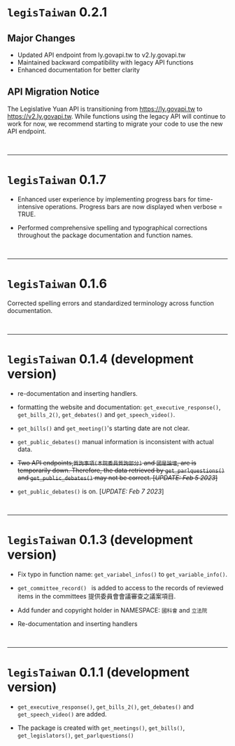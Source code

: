 
# `legisTaiwan` 0.2.1

## Major Changes

- Updated API endpoint from ly.govapi.tw to v2.ly.govapi.tw
- Maintained backward compatibility with legacy API functions
- Enhanced documentation for better clarity

## API Migration Notice

The Legislative Yuan API is transitioning from https://ly.govapi.tw to https://v2.ly.govapi.tw. While functions using the legacy API will continue to work for now, we recommend starting to migrate your code to use the new API endpoint.

<br> 

------

# `legisTaiwan` 0.1.7

* Enhanced user experience by implementing progress bars for time-intensive operations. Progress bars are now displayed when verbose = TRUE.

* Performed comprehensive spelling and typographical corrections throughout the package documentation and function names.

<br> 

------

# `legisTaiwan` 0.1.6

Corrected spelling errors and standardized terminology across function documentation.

<br> 

------

# `legisTaiwan` 0.1.4 (development version)

* re-documentation and inserting handlers.

* formatting the website and documentation:  `get_executive_response()`, `get_bills_2()`, `get_debates()` and `get_speech_video()`.

* `get_bills()` and `get_meeting()`'s starting date are not clear. 

* `get_public_debates()` manual information is inconsistent with actual data.

* ~~Two API endpoints,`質詢事項(本院委員質詢部分)` ~~and `國是論壇`, are~~ is temporarily down. Therefore, the data retrieved by `get_parlquestions()` ~~and `get_public_debates()`~~ may not be correct. [*UPDATE: Feb 5 2023*]~~

* `get_public_debates()` is on. [*UPDATE: Feb 7 2023*]

<br> 

------

# `legisTaiwan` 0.1.3 (development version)

* Fix typo in function name: `get_variabel_infos()` to `get_variable_info()`.

* `get_committee_record() ` is added to access to the records of reviewed items in the committees 提供委員會會議審查之議案項目.

* Add funder and copyright holder in NAMESPACE: `國科會` and `立法院`

* Re-documentation and inserting handlers

<br> 

------

# `legisTaiwan` 0.1.1 (development version)

* `get_executive_response()`, `get_bills_2()`, `get_debates()` and `get_speech_video()` are added.

* The package is created with `get_meetings()`, `get_bills()`, `get_legislators()`, `get_parlquestions()`

<br> 

